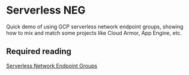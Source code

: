 # Serverless NEG

Quick demo of using GCP serverless network endpoint groups, showing how to mix and match some projects like Cloud Armor, App Engine, etc.

## Required reading

[Serverless Network Endpoint Groups](https://cloud.google.com/load-balancing/docs/negs/serverless-neg-concepts)

